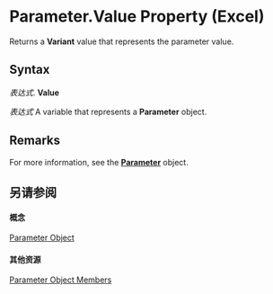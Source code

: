 
# Parameter.Value Property (Excel)

Returns a  **Variant** value that represents the parameter value.


## Syntax

 _表达式_. **Value**

 _表达式_ A variable that represents a **Parameter** object.


## Remarks

For more information, see the  **[Parameter](2a30f4ef-2cae-c96d-4480-3ba55fa871e8.md)** object.


## 另请参阅


#### 概念


[Parameter Object](2a30f4ef-2cae-c96d-4480-3ba55fa871e8.md)
#### 其他资源


[Parameter Object Members](http://msdn.microsoft.com/library/1aca4dc1-3a5c-1933-311c-7b96e4dd37e3%28Office.15%29.aspx)